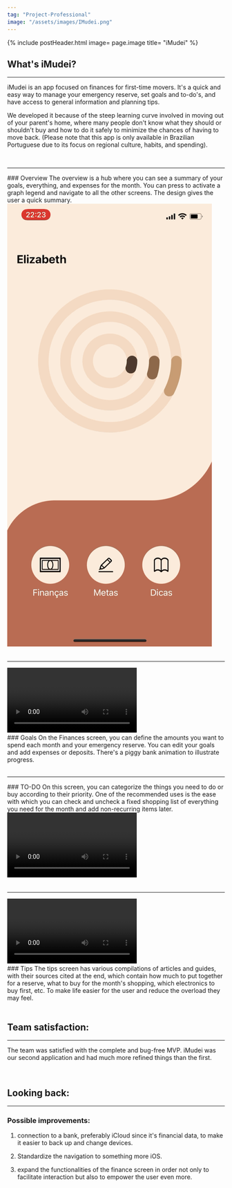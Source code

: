 ```yaml
---
tag: "Project-Professional"
image: "/assets/images/IMudei.png"
---
```



{% include postHeader.html image= page.image title= "iMudei" %}

<h2 class= "orange-font-color"> What's iMudei? </h2>

___

<div class="row px-5">

<div class="col-md  fs-5" markdown=1>
iMudei is an app focused on finances for first-time movers. It's a quick and easy way to manage your emergency reserve, set goals and to-do's, and have access to general information and planning tips.

<br>

We developed it because of the steep learning curve involved in moving out of your parent's home, where many people don't know what they should or shouldn't buy and how to do it safely to minimize the chances of having to move back. (Please note that this app is only available in Brazilian Portuguese due to its focus on regional culture, habits, and spending).

</div>

</div>

<br>

___

<div class="row px-5">
<div class="col-md fs-5" markdown=1>
### Overview
The overview is a hub where you can see a summary of your goals, everything, and expenses for the month. You can press to activate a graph legend and navigate to all the other screens. The design gives the user a quick summary.

</div>

<img src= "/assets/images/iMudei-Gifs/iMudei-1.GIF" class= "img-fluid rounded-4 col-md-2">

</div>

<br>

___


<div class="row px-5">

<video src= "/assets/images/iMudei-Gifs/iMudei-2.MP4" class= "rounded-4 col-md-3" autoplay loop >
	video unssuported
</video>

<div class="col-md  fs-5" markdown=1>
### Goals
On the Finances screen, you can define the amounts you want to spend each month and your emergency reserve. You can edit your goals and add expenses or deposits. There's a piggy bank animation to illustrate progress. 


</div>

</div>

<br>

___

<div class="row px-5">
<div class="col-md fs-5" markdown=1>
### TO-DO
On this screen, you can categorize the things you need to do or buy according to their priority. One of the recommended uses is the ease with which you can check and uncheck a fixed shopping list of everything you need for the month and add non-recurring items later.

</div>

<video src= "/assets/images/iMudei-Gifs/iMudei-3.MP4" class= "rounded-4 col-md-2" autoplay loop >
</video>

</div>

<br>

___


<div class="row px-5">
<video src= "/assets/images/iMudei-Gifs/iMudei-4.MP4" class= "rounded-4 col-md-2" autoplay loop >
</video>

<div class="col-md  fs-5" markdown=1>
### Tips
The tips screen has various compilations of articles and guides, with their sources cited at the end, which contain how much to put together for a reserve, what to buy for the month's shopping, which electronics to buy first, etc. To make life easier for the user and reduce the overload they may feel.

</div>

</div>

<br>

<h2 class= "orange-font-color"> Team satisfaction: </h2>

___

The team was satisfied with the complete and bug-free MVP. iMudei was our second application and had much more refined things than the first.


<br>

<h2 class= "orange-font-color">  Looking back: </h2>

___

### Possible improvements:

1. connection to a bank, preferably iCloud since it's financial data, to make it easier to back up and change devices.

2. Standardize the navigation to something more iOS.

3. expand the functionalities of the finance screen in order not only to facilitate interaction but also to empower the user even more.